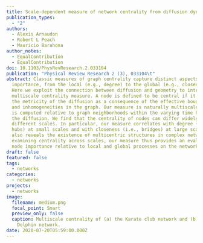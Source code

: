 ```yaml
---
title: Scale-dependent measure of network centrality from diffusion dynamics
publication_types:
  - "2"
authors:
  - Alexis Arnaudon
  - Robert L Peach
  - Mauricio Barahona
author_notes:
  - EqualContribution
  - EqualContribution
doi: 10.1103/PhysRevResearch.2.033104
publication: "Physical Review Research 2 (3), 033104\t"
abstract: Classic measures of graph centrality capture distinct aspects of node
  importance, from the local (e.g., degree) to the global (e.g., closeness).
  Here we exploit the connection between diffusion and geometry to introduce a
  multiscale centrality measure. A node is defined to be central if it breaks
  the metricity of the diffusion as a consequence of the effective boundaries
  and inhomogeneities in the graph. Our measure is naturally multiscale, as it
  is computed relative to graph neighborhoods within the varying time horizon of
  the diffusion. We find that the centrality of nodes can differ widely at
  different scales. In particular, our measure correlates with degree (i.e.,
  hubs) at small scales and with closeness (i.e., bridges) at large scales, and
  also reveals the existence of multicentric structures in complex networks. By
  examining centrality across scales, our measure thus provides an evaluation of
  node importance relative to local and global processes on the network.
draft: false
featured: false
tags:
  - networks
categories:
  - networks
projects:
  - networks
image:
  filename: medium.png
  focal_point: Smart
  preview_only: false
  caption: Multiscale centrality of (a) the Karate club network and (b) the
    Dolphin network.
date: 2020-07-20T05:59:00.000Z
---
```

